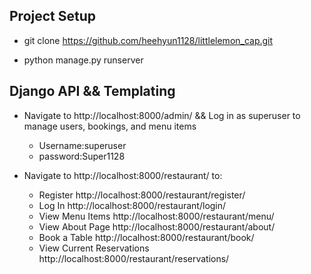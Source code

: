 ## Project Setup

- git clone https://github.com/heehyun1128/littlelemon_cap.git

- python manage.py runserver


## Django API && Templating

- Navigate to http://localhost:8000/admin/ && Log in as superuser to manage users, bookings, and menu items

    - Username:superuser
    - password:Super1128

- Navigate to http://localhost:8000/restaurant/ to:

    - Register http://localhost:8000/restaurant/register/
    - Log In http://localhost:8000/restaurant/login/
    - View Menu Items http://localhost:8000/restaurant/menu/
    - View About Page http://localhost:8000/restaurant/about/
    - Book a Table http://localhost:8000/restaurant/book/
    - View Current Reservations http://localhost:8000/restaurant/reservations/
